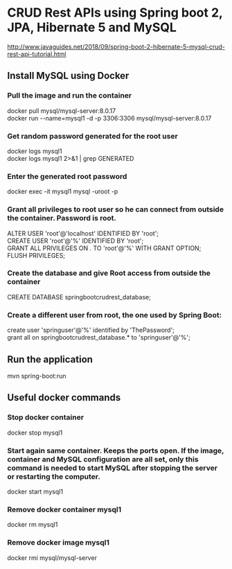 
# CRUD Rest APIs using Spring boot 2, JPA, Hibernate 5 and MySQL

http://www.javaguides.net/2018/09/spring-boot-2-hibernate-5-mysql-crud-rest-api-tutorial.html


## Install MySQL using Docker
### Pull the image and run the container
docker pull mysql/mysql-server:8.0.17  
docker run --name=mysql1 -d -p 3306:3306 mysql/mysql-server:8.0.17

### Get random password generated for the root user

docker logs mysql1  
docker logs mysql1 2>&1 | grep GENERATED

### Enter the generated root password
docker exec -it mysql1 mysql -uroot -p

### Grant all privileges to root user so he can connect from outside the container. Password is root.
ALTER USER 'root'@'localhost' IDENTIFIED BY 'root';  
CREATE USER 'root'@'%' IDENTIFIED BY 'root';  
GRANT ALL PRIVILEGES ON *.* TO 'root'@'%' WITH GRANT OPTION;  
FLUSH PRIVILEGES;

### Create the database and give Root access from outside the container
CREATE DATABASE springbootcrudrest_database;

### Create a different user from root, the one used by Spring Boot:
create user 'springuser'@'%' identified by 'ThePassword';  
grant all on springbootcrudrest_database.* to 'springuser'@'%';

## Run the application
mvn spring-boot:run

## Useful docker commands
### Stop docker container
docker stop mysql1

### Start again same container. Keeps the ports open. If the image, container and MySQL configuration are all set, only this command is needed to start MySQL after stopping the server or restarting the computer.
docker start mysql1

### Remove docker container mysql1
docker rm mysql1

### Remove docker image mysql1
docker rmi mysql/mysql-server
